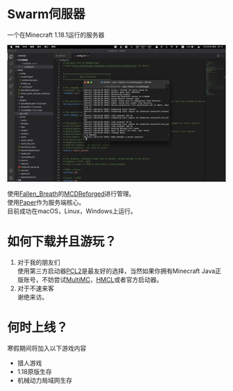 # Swarm伺服器
一个在Minecraft 1.18.1运行的服务器

![preview](https://github.com/Robotunl/SwarmSMP/blob/main/demo.JPG)

使用[Fallen_Breath](https://github.com/Fallen-Breath)的[MCDReforged](https://github.com/Fallen-Breath/MCDReforged)进行管理。  
使用[Paper](https://papermc.io)作为服务端核心。  
目前成功在macOS，Linux，Windows上运行。

# 如何下载并且游玩？
1. 对于我的朋友们  
使用第三方启动器[PCL2](https://afdian.net/@LTCat)是最友好的选择，当然如果你拥有Minecraft Java正版账号，不妨尝试[MultiMC](https://multimc.org)，[HMCL](http://hmcl.huangyuhui.net)或者官方启动器。
2. 对于不速来客  
谢绝来访。
# 何时上线？
寒假期间将加入以下游戏内容
* 猎人游戏
* 1.18原版生存
* 机械动力局域网生存

